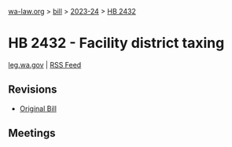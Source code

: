 [wa-law.org](/) > [bill](/bill/) > [2023-24](/bill/2023-24/) > [HB 2432](/bill/2023-24/hb/2432/)

# HB 2432 - Facility district taxing
[leg.wa.gov](https://app.leg.wa.gov/billsummary?BillNumber=2432&Year=2023&Initiative=false) | [RSS Feed](./rss.xml)

## Revisions
* [Original Bill](1/)

## Meetings